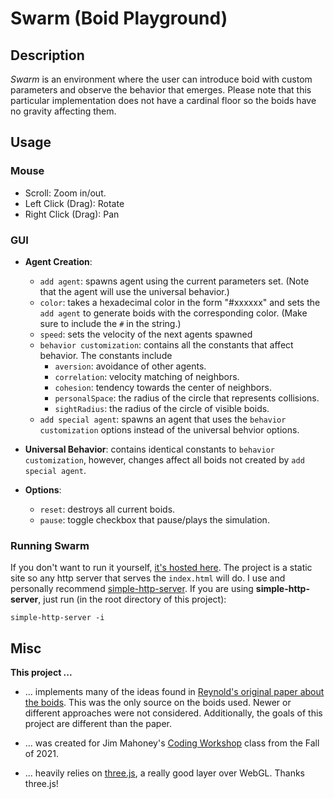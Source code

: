 # Swarm (Boid Playground)

## Description
*Swarm* is an environment where the user can introduce boid
with custom parameters and observe the behavior that 
emerges. Please note that this
particular implementation does not have a cardinal floor 
so the boids have no gravity affecting them.

## Usage

### Mouse
- Scroll: Zoom in/out.
- Left Click (Drag): Rotate
- Right Click (Drag): Pan

### GUI
- **Agent Creation**:
    - `add agent`: spawns agent using the current parameters set. (Note
    that the agent will use the universal behavior.)
    - `color`: takes a hexadecimal color in the form "#xxxxxx" and
    sets the `add agent` to generate boids with the corresponding color.
    (Make sure to include the `#` in the string.)
    - `speed`: sets the velocity of the next agents spawned
    - `behavior customization`: contains all the constants
      that affect behavior. The constants include
        - `aversion`: avoidance of other agents.
        - `correlation`: velocity matching of neighbors.
        - `cohesion`: tendency towards the center of neighbors.
        - `personalSpace`: the radius of the circle that represents collisions.
        - `sightRadius`: the radius of the circle of visible boids.
    - `add special agent`: spawns an agent that uses the `behavior customization`
      options instead of the universal behvior options.

- **Universal Behavior**: contains identical constants to 
`behavior customization`, however, changes affect all
boids not created by `add special agent`.

- **Options**:
    - `reset`: destroys all current boids.
    - `pause`: toggle checkbox that pause/plays the simulation.



### Running Swarm 
If you don't want to run it yourself, [it's hosted here](https://fivegrant.github.io/swarm).
The project is a static site so any http server that serves
the `index.html` will do. I use and personally recommend 
[simple-http-server](https://github.com/TheWaWaR/simple-http-server).
If you are using **simple-http-server**,
just run (in the root directory of this project):
```
simple-http-server -i
```

## Misc 
**This project ...**

- ... implements many of the ideas found in 
  [Reynold's original paper about the boids](http://www.cs.toronto.edu/~dt/siggraph97-course/cwr87/).
  This was the only source on the boids used.
  Newer or different approaches were not considered.
  Additionally, the goals of this project are different
  than the paper.

- ... was created for Jim Mahoney's [Coding Workshop](https://cs.bennington.college/courses/fall2021/coding/home)
  class from the Fall of 2021.

- ... heavily relies on [three.js](https://threejs.org/),
  a really good layer over WebGL. Thanks three.js!
